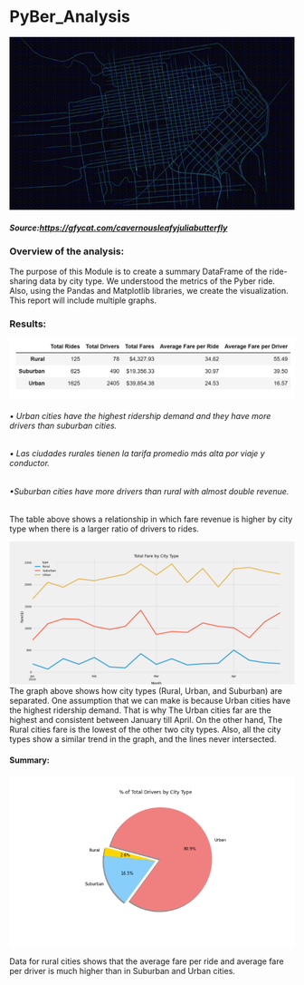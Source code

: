 # PyBer_Analysis
![img](CavernousLeafyJuliabutterfly-mobile.gif)

##### Source:https://gfycat.com/cavernousleafyjuliabutterfly
### Overview of the analysis:
The purpose of this Module is to create a summary DataFrame of the ride-sharing data by city type. We understood the metrics of the Pyber ride. Also, using the Pandas and Matplotlib libraries, we create the visualization. This report will include multiple graphs.
### Results:
![img](https://github.com/Edgarhv/PyBer_Analysis/blob/d299b88bb5905757b2800acc98bb27ec67adc484/PyBer%20summary%20DataFrame.png)
###### • Urban cities have the highest ridership demand and they have more drivers than suburban cities.
###### • Las ciudades rurales tienen la tarifa promedio más alta por viaje y conductor.
###### •Suburban cities have more drivers than rural with almost double revenue.
The table above shows a relationship in which fare revenue is higher by city type when there is a larger ratio of drivers to rides.

![img](https://github.com/Edgarhv/PyBer_Analysis/blob/581fb033183bb76ee697dcaffc6ed46b307946ce/Fig8.png)
The graph above shows how city types (Rural, Urban, and Suburban) are separated. One assumption that we can make is because Urban cities have the highest ridership demand. That is why The Urban cities far are the highest and consistent between January till April. On the other hand, The Rural cities fare is the lowest of the other two city types. Also, all the city types show a similar trend in the graph, and the lines never intersected.
#### Summary:

![img](https://github.com/Edgarhv/PyBer_Analysis/blob/1368406acb3c54418e31285288699401ce278b13/Fig7.png)

Data for rural cities shows that the average fare per ride and average fare per driver is much higher than in Suburban and Urban cities.
